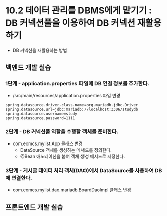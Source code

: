 # 10.2 데이터 관리를 DBMS에게 맡기기 : DB 커넥션풀을 이용하여 DB 커넥션 재활용하기

- DB 커넥션을 재활용하는 방법

## 백엔드 개발 실습

### 1단계 - application.properties 파일에 DB 연결 정보를 추가한다.

- /src/main/resources/application.properties 파일 변경
```
spring.datasource.driver-class-name=org.mariadb.jdbc.Driver
spring.datasource.url=jdbc:mariadb://localhost:3306/studydb
spring.datasource.username=study
spring.datasource.password=1111
```

### 2단계 - DB 커넥션풀 역할을 수행할 객체를 준비한다.

- com.eomcs.mylist.App 클래스 변경
  - DataSource 객체를 생성하는 메서드를 정의한다.
  - @Bean 애노테이션을 붙여 객체 생성 메서드로 지정한다.

### 3단계 - 게시글 데이터 처리 객체(DAO)에서 DataSource를 사용하여 DB에 연결한다.

- com.eomcs.mylist.dao.mariadb.BoardDaoImpl 클래스 변경


## 프론트엔드 개발 실습







#

